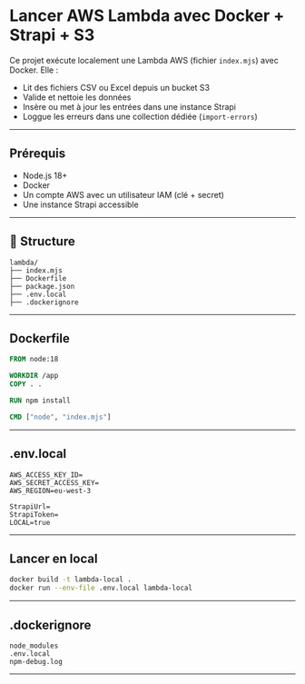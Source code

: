 # Lancer AWS Lambda  avec Docker + Strapi + S3

Ce projet exécute localement une Lambda AWS (fichier `index.mjs`) avec Docker. Elle :
- Lit des fichiers CSV ou Excel depuis un bucket S3
- Valide et nettoie les données
- Insère ou met à jour les entrées dans une instance Strapi
- Loggue les erreurs dans une collection dédiée (`import-errors`)

---

## Prérequis

- Node.js 18+
- Docker
- Un compte AWS avec un utilisateur IAM (clé + secret)
- Une instance Strapi accessible

---

## 📁 Structure

```
lambda/
├── index.mjs
├── Dockerfile
├── package.json
├── .env.local
├── .dockerignore
```

---

## Dockerfile

```Dockerfile
FROM node:18

WORKDIR /app
COPY . .

RUN npm install

CMD ["node", "index.mjs"]
```

---

## .env.local

```env
AWS_ACCESS_KEY_ID=
AWS_SECRET_ACCESS_KEY=
AWS_REGION=eu-west-3

StrapiUrl=
StrapiToken=
LOCAL=true
```
---

## Lancer en local

```bash
docker build -t lambda-local .
docker run --env-file .env.local lambda-local
```

---

## .dockerignore

```
node_modules
.env.local
npm-debug.log
```

---
